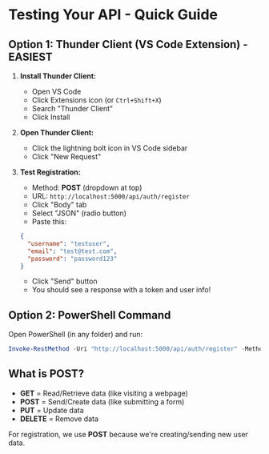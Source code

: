 # Testing Your API - Quick Guide

## Option 1: Thunder Client (VS Code Extension) - EASIEST

1. **Install Thunder Client:**
   - Open VS Code
   - Click Extensions icon (or `Ctrl+Shift+X`)
   - Search "Thunder Client"
   - Click Install

2. **Open Thunder Client:**
   - Click the lightning bolt icon in VS Code sidebar
   - Click "New Request"

3. **Test Registration:**
   - Method: **POST** (dropdown at top)
   - URL: `http://localhost:5000/api/auth/register`
   - Click "Body" tab
   - Select "JSON" (radio button)
   - Paste this:
   ```json
   {
     "username": "testuser",
     "email": "test@test.com",
     "password": "password123"
   }
   ```
   - Click "Send" button
   - You should see a response with a token and user info!

## Option 2: PowerShell Command

Open PowerShell (in any folder) and run:

```powershell
Invoke-RestMethod -Uri "http://localhost:5000/api/auth/register" -Method POST -ContentType "application/json" -Body '{"username":"testuser","email":"test@test.com","password":"password123"}'
```

## What is POST?

- **GET** = Read/Retrieve data (like visiting a webpage)
- **POST** = Send/Create data (like submitting a form)
- **PUT** = Update data
- **DELETE** = Remove data

For registration, we use **POST** because we're creating/sending new user data.

